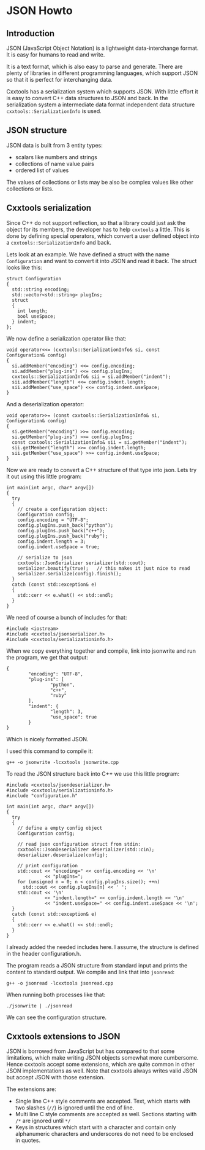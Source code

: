 JSON Howto
==========

Introduction
------------

JSON (JavaScript Object Notation) is a lightweight data-interchange format. It is
easy for humans to read and write.

It is a text format, which is also easy to parse and generate. There are plenty
of libraries in different programming languages, which support JSON so that it
is perfect for interchanging data.

Cxxtools has a serialization system which supports JSON. With little effort it
is easy to convert C++ data structures to JSON and back. In the serialization
system a intermediate data format independent data structure
`cxxtools::SerializationInfo` is used.

JSON structure
--------------

JSON data is built from 3 entity types:
 * scalars like numbers and strings
 * collections of name value pairs
 * ordered list of values

The values of collections or lists may be also be complex values like other
collections or lists.

Cxxtools serialization
----------------------

Since C++ do not support reflection, so that a library could just ask the object
for its members, the developer has to help `cxxtools` a little. This is done by
defining special operators, which convert a user defined object into a
`cxxtools::SerializationInfo` and back.

Lets look at an example. We have defined a struct with the name `Configuration`
and want to convert it into JSON and read it back. The struct looks like this:

    struct Configuration
    {
      std::string encoding;
      std::vector<std::string> plugIns;
      struct
      {
        int length;
        bool useSpace;
      } indent;
    };

We now define a serialization operator like that:

    void operator<<= (cxxtools::SerializationInfo& si, const Configuration& config)
    {
      si.addMember("encoding") <<= config.encoding;
      si.addMember("plug-ins") <<= config.plugIns;
      cxxtools::SerializationInfo& sii = si.addMember("indent");
      sii.addMember("length") <<= config.indent.length;
      sii.addMember("use_space") <<= config.indent.useSpace;
    }

And a deserialization operator:

    void operator>>= (const cxxtools::SerializationInfo& si, Configuration& config)
    {
      si.getMember("encoding") >>= config.encoding;
      si.getMember("plug-ins") >>= config.plugIns;
      const cxxtools::SerializationInfo& sii = si.getMember("indent");
      sii.getMember("length") >>= config.indent.length;
      sii.getMember("use_space") >>= config.indent.useSpace;
    }

Now we are ready to convert a C++ structure of that type into json. Lets try it
out using this little program:

    int main(int argc, char* argv[])
    {
      try
      {
        // create a configuration object:
        Configuration config;
        config.encoding = "UTF-8";
        config.plugIns.push_back("python");
        config.plugIns.push_back("c++");
        config.plugIns.push_back("ruby");
        config.indent.length = 3;
        config.indent.useSpace = true;

        // serialize to json
        cxxtools::JsonSerializer serializer(std::cout);
        serializer.beautify(true);   // this makes it just nice to read
        serializer.serialize(config).finish();
      }
      catch (const std::exception& e)
      {
        std::cerr << e.what() << std::endl;
      }
    }

We need of course a bunch of includes for that:

    #include <iostream>
    #include <cxxtools/jsonserializer.h>
    #include <cxxtools/serializationinfo.h>

When we copy everything together and compile, link into jsonwrite and run the
program, we get that output:

    {
            "encoding": "UTF-8",
            "plug-ins": [
                    "python",
                    "c++",
                    "ruby"
            ],
            "indent": {
                    "length": 3,
                    "use_space": true
            }
    }

Which is nicely formatted JSON.

I used this command to compile it:

    g++ -o jsonwrite -lcxxtools jsonwrite.cpp

To read the JSON structure back into C++ we use this little program:

    #include <cxxtools/jsondeserializer.h>
    #include <cxxtools/serializationinfo.h>
    #include "configuration.h"

    int main(int argc, char* argv[])
    {
      try
      {
        // define a empty config object
        Configuration config;

        // read json configuration struct from stdin:
        cxxtools::JsonDeserializer deserializer(std::cin);
        deserializer.deserialize(config);

        // print configuration
        std::cout << "encoding=" << config.encoding << '\n'
                  << "plugIns=";
        for (unsigned n = 0; n < config.plugIns.size(); ++n)
          std::cout << config.plugIns[n] << ' ';
        std::cout << '\n'
                  << "indent.length=" << config.indent.length << '\n'
                  << "indent.useSpace=" << config.indent.useSpace << '\n';
      }
      catch (const std::exception& e)
      {
        std::cerr << e.what() << std::endl;
      }
    }

I already added the needed includes here. I assume, the structure is defined in
the header configuration.h.

The program reads a JSON structure from standard input and prints the content to
standard output. We compile and link that into `jsonread`:

    g++ -o jsonread -lcxxtools jsonread.cpp

When running both processes like that:

    ./jsonwrite | ./jsonread

We can see the configuration structure.

Cxxtools extensions to JSON
---------------------------

JSON is borrowed from JavaScript but has compared to that some limitations,
which make writing JSON objects somewhat more cumbersome. Hence cxxtools accept
some extensions, which are quite common in other JSON implementations as well.
Note that cxxtools always writes valid JSON but accept JSON with those
extension.

The extensions are:

 * Single line C++ style comments are accepted. Text, which starts with two
   slashes (`//`) is ignored until the end of line.
 * Multi line C style comments are accepted as well. Sections starting with `/*`
   are ignored until `*/`
 * Keys in structures which start with a character and contain only alphanumeric
   characters and underscores do not need to be enclosed in quotes.
